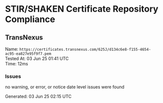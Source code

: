 # STIR/SHAKEN Certificate Repository Compliance

## TransNexus

Name: `https://certificates.transnexus.com/625J/d134c6e8-f155-4654-ac95-ea827e95f9f7.pem`\
Tested At: 03 Jun 25 01:41 UTC\
Time: 12ms

### Issues

no warning, or error, or notice date level issues were found

Generated: 03 Jun 25 02:15 UTC